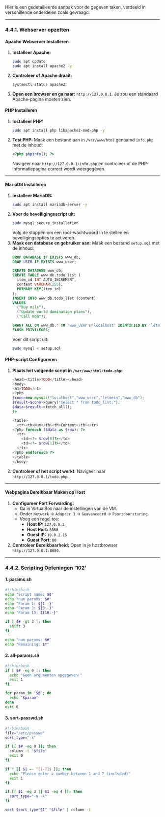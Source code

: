 Hier is een gedetailleerde aanpak voor de gegeven taken, verdeeld in verschillende onderdelen zoals gevraagd:

---

### **4.4.1. Webserver opzetten**

#### **Apache Webserver Installeren**
1. **Installeer Apache:**
   ```bash
   sudo apt update
   sudo apt install apache2 -y
   ```
2. **Controleer of Apache draait:**
   ```bash
   systemctl status apache2
   ```
3. **Open een browser en ga naar:** `http://127.0.0.1`. Je zou een standaard Apache-pagina moeten zien.

#### **PHP Installeren**
1. **Installeer PHP:**
   ```bash
   sudo apt install php libapache2-mod-php -y
   ```
2. **Test PHP:**
   Maak een bestand aan in `/var/www/html` genaamd `info.php` met de inhoud:
   ```php
   <?php phpinfo(); ?>
   ```
   Navigeer naar `http://127.0.0.1/info.php` en controleer of de PHP-informatiepagina correct wordt weergegeven.

---

#### **MariaDB Installeren**
1. **Installeer MariaDB:**
   ```bash
   sudo apt install mariadb-server -y
   ```
2. **Voer de beveiligingsscript uit:**
   ```bash
   sudo mysql_secure_installation
   ```
   Volg de stappen om een root-wachtwoord in te stellen en beveiligingsopties te activeren.
3. **Maak een database en gebruiker aan:**
   Maak een bestand `setup.sql` met de inhoud:
   ```sql
   DROP DATABASE IF EXISTS www_db;
   DROP USER IF EXISTS www_user;

   CREATE DATABASE www_db;
   CREATE TABLE www_db.todo_list (
     item_id INT AUTO_INCREMENT,
     content VARCHAR(255),
     PRIMARY KEY(item_id)
   );
   INSERT INTO www_db.todo_list (content)
   VALUES
     ("Buy milk"),
     ("Update world domination plans"),
     ("Call mom");

   GRANT ALL ON www_db.* TO 'www_user'@'localhost' IDENTIFIED BY 'letmein';
   FLUSH PRIVILEGES;
   ```
   Voer dit script uit:
   ```bash
   sudo mysql < setup.sql
   ```

#### **PHP-script Configureren**
1. **Plaats het volgende script in `/var/www/html/todo.php`:**
   ```php
   <head><title>TODO</title></head>
   <body>
   <h1>TODO</h1>
   <?php
   $conn=new mysqli("localhost","www_user","letmein","www_db");
   $result=$conn->query("select * from todo_list;");
   $data=$result->fetch_all();
   ?>

   <table>
     <tr><th>Num</th><th>Content</th></tr>
   <?php foreach ($data as $row): ?>
     <tr>
       <td><?= $row[0]?></td>
       <td><?= $row[1]?></td>
     </tr>
   <?php endforeach ?>
   </table>
   </body>
   ```
2. **Controleer of het script werkt:**
   Navigeer naar `http://127.0.0.1/todo.php`.

---

#### **Webpagina Bereikbaar Maken op Host**
1. **Configureer Port Forwarding:**
   - Ga in VirtualBox naar de instellingen van de VM.
   - Onder `Netwerk` → `Adapter 1` → `Geavanceerd` → `Poortdoorsturing`.
   - Voeg een regel toe:
     - **Host IP:** `127.0.0.1`
     - **Host Port:** `8080`
     - **Guest IP:** `10.0.2.15`
     - **Guest Port:** `80`
2. **Controleer Bereikbaarheid:**
   Open in je hostbrowser `http://127.0.0.1:8080`.

---

### **4.4.2. Scripting Oefeningen '102'**

#### **1. params.sh**
```bash
#!/bin/bash
echo "Script name: $0"
echo "num params: $#"
echo "Param 1: ${1:-}"
echo "Param 3: ${3:-}"
echo "Param 10: ${10:-}"

if [ $# -gt 3 ]; then
  shift 3
fi

echo "num params: $#"
echo "Remaining: $*"
```

#### **2. all-params.sh**
```bash
#!/bin/bash
if [ $# -eq 0 ]; then
  echo "Geen argumenten opgegeven!"
  exit 1
fi

for param in "$@"; do
  echo "$param"
done
exit 0
```

#### **3. sort-passwd.sh**
```bash
#!/bin/bash
file="/etc/passwd"
sort_type="-k"

if [[ $# -eq 0 ]]; then
  column -t "$file"
  exit 0
fi

if ! [[ $1 =~ ^[1-7]$ ]]; then
  echo "Please enter a number between 1 and 7 (included)"
  exit 1
fi

if [[ $1 -eq 3 || $1 -eq 4 ]]; then
  sort_type="-n -k"
fi

sort $sort_type"$1" "$file" | column -t
```
